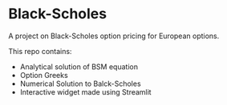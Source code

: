 # Black-Scholes

A project on Black-Scholes option pricing for European options.

This repo contains:

  * Analytical solution of BSM equation
  * Option Greeks
  * Numerical Solution to Balck-Scholes
  * Interactive widget made using Streamlit
